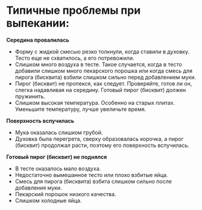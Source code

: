 # Типичные проблемы при выпекании:

**Середина провалилась**

- Форму с жидкой смесью резко толкнули, когда ставили в духовку. Тесто еще не схватилось, а его потревожили.
- Слишком много воздуха в тесте. Такое случается, когда в тесто добавили слишком много пекарского порошка или когда смесь для пирога (бисквита) взбили слишком сильно перед добавлением муки.
- Пирог (бисквит) не пропекся, как следует. Проверяйте, готов ли он, слегка надавливая на середину. Готовый пирог (бисквит) должен пружинить.
- Слишком высокая температура. Особенно на старых плитах. Уменьшите температуру, лучше увеличьте время.

**Поверхность вспучилась**

- Мука оказалась слишком грубой.
- Духовка была перегрета, сверху образовалась корочка, а пирог (бисквит) продолжал расти, поэтому его поверхность вспучилась.

**Готовый пирог (бисквит) не поднялся**

- В тесте оказалось мало воздуха.
- Недостаточно вымешанное тесто или плохо взбитые яйца.
- Смесь для пирога (бисквита) взбита слишком сильно после добавления муки.
- Пекарский порошок низкого качества.
- Слишком холодные яйца.
